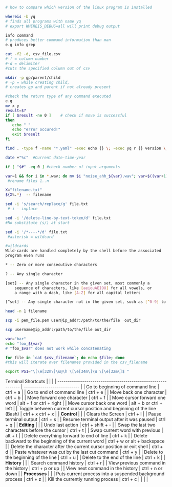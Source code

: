 ```bash
# how to compare which version of the linux program is installed

```

```bash
whereis -b yq
# finds all programs with name yq 
# export WHEREIS_DEBUG=all will print debug output 
```

```bash
info command 
# produces better command information than man 
e.g info grep
```

```bash
cut -f2 -d, csv_file.csv
#-f = column number 
#-d = delimiter
#cuts the specified column out of csv
```

 ```bash
 mkdir -p gp/parent/child  
 # -p = while creating child, 
 # creates gp and parent if not already present
 ```

 ```bash
#check the return type of any command executed
e.g 
mv x y 
result=$?   
if [ $result -ne 0 ]    # check if move is successful
then
    echo " "
    echo "error occured!"
    exit $result
fi
 ```

 ```bash
find . -type f -name "*.yaml" -exec echo {} \; -exec yq r {} version \; -exec echo "" \;
 ```

 ```bash
date +"%c"  #Current date-time-year
 ```

 ```bash
if [ "$#" -eq 0 ] #check number of input arguments
 ```

 ```bash
var=1 && for i in *.wav; do mv $i "noise_ahh_${var}.wav"; var=$((var+1)); done
  #rename files 1..n
 ```

 ```bash
X="filename.txt"
${X%.*}  -- filename 
 ```

 ```bash
sed -i 's/search/replace/g' file.txt
  #-i - inplace
 ```

 ```bash
sed -i '/delete-line-by-text-token/d' file.txt 
#No substitute (s/) at start
 ```

 ```bash
sed -i '/*----*/d' file.txt
  #asterisk = wildcard 
 ```

```bash
#wildcards
Wild-cards are handled completely by the shell before the associated
program even runs

* -- Zero or more consecutive characters

? -- Any single character

[set] -- Any single character in the given set, most commonly a 
	sequence of characters, like [aeiouAEIOU] for all vowels, or 
	a range with a dash, like [A-Z] for all capital letters

[^set] -- Any single character not in the given set, such as [^0-9] to mean any nondigit
```

 ```bash
head -n 1 filename 
 ```

 ```bash
scp -i pem_file.pem user@ip_addr:/path/to/the/file  out_dir 
 ```

 ```bash
scp username@ip_addr:/path/to/the/file out_dir 
 ```

 ```bash
var="bar"
echo "foo_${var}
# "foo_$var" does not work while concatenating  
 ```

 ```bash
for file in `cat $csv_filename`; do echo $file; done
#this will iterate over filenames provided in the csv_filename
 ```

```bash
export PS1="\[\e[32m\]\u@\h \[\e[34m\]\W \[\e[32m\]$ "
```
Terminal Shortcuts
|                                                              |                             |
| ------------------------------------------------------------ | --------------------------- |
| Go to beginning of command line                              | ctrl + a                    |
| Go to end of command line                                    | ctrl + e                    |
| Move back one character                                      | ctrl + b                    |
| Move forward one character                                   | ctrl + f                    |
| Move cursor forward one word                                 | alt + f or ctrl + right     |
| Move cursor back one word                                    | alt + b or ctrl + left      |
| Toggle between current cursor position and beginning of the line (Bash) | ctrl + x ctrl + x           |
| **Control**                                                  |                             |
| Clears the Screen                                            | ctrl + l                    |
| Pause terminal output                                        | ctrl + s                    |
| Resume terminal output after it was paused                   | ctrl + q                    |
| **Editing**                                                  |                             |
| Undo last action                                             | ctrl + shift + -            |
| Swap the last two characters before the cursor               | ctrl + t                    |
| Swap current word with previous                              | alt + t                     |
| Delete everything forward to end of line                     | ctrl + k                    |
| Delete backward to the beginning of the current word         | ctrl + w or alt + backspace |
| Delete the character after the current cursor position or exit shell | ctrl + d                    |
| Paste whatever was cut by the last cut command               | ctrl + y                    |
| Delete to the beginning of the line                          | ctrl + u                    |
| Delete to the end of the line                                | ctrl + k                    |
| **History**                                                  |                             |
| Search command history                                       | ctrl + r                    |
| View previous command in the history                         | ctrl + p or up              |
| View next command in the history                             | ctrl + n or down            |
| **Processes**                                                |                             |
| Puts current process into a suspended background process     | ctrl + z                    |
| Kill the currently running process                           | ctrl + c                    |
|                                                              |                             |